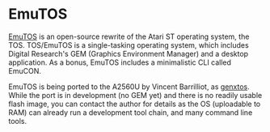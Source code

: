 # EmuTOS

[EmuTOS](https://emutos.sourceforge.io/) is an open-source rewrite of the Atari ST operating system, the TOS. TOS/EmuTOS is a single-tasking operating system, which includes Digital Research's GEM (Graphics Environment Manager) and a desktop application. As a bonus, EmuTOS includes a minimalistic CLI called EmuCON.

EmuTOS is being ported to the A2560U by Vincent Barrilliot, as [genxtos](https://github.com/vinz6751/genxtos). While the port is in development (no GEM yet) and there is no readily usable flash image, you can contact the author for details as the OS (uploadable to RAM) can already run a development tool chain, and many command line tools.